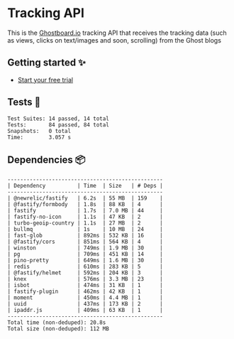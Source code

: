 # Tracking API

This is the [Ghostboard.io](https://ghostboard.io) tracking API that receives the tracking data (such as views, clicks on text/images and soon, scrolling) from the Ghost blogs

## Getting started ✨

- [Start your free trial](https://ghostboard.io)

## Tests 🧪

```
Test Suites: 14 passed, 14 total
Tests:       84 passed, 84 total
Snapshots:   0 total
Time:        3.057 s
```

## Dependencies 📦

```
-------------------------------------------------
| Dependency          | Time  | Size   | # Deps |
-------------------------------------------------
| @newrelic/fastify   | 6.2s  | 55 MB  | 159    |
| @fastify/formbody   | 1.8s  | 88 KB  | 4      |
| fastify             | 1.7s  | 7.0 MB | 44     |
| fastify-no-icon     | 1.1s  | 47 KB  | 2      |
| turbo-geoip-country | 1.1s  | 27 MB  | 2      |
| bullmq              | 1s    | 10 MB  | 24     |
| fast-glob           | 892ms | 532 KB | 16     |
| @fastify/cors       | 851ms | 564 KB | 4      |
| winston             | 749ms | 1.9 MB | 30     |
| pg                  | 709ms | 451 KB | 14     |
| pino-pretty         | 649ms | 1.6 MB | 30     |
| redis               | 610ms | 283 KB | 5      |
| @fastify/helmet     | 592ms | 204 KB | 3      |
| knex                | 576ms | 3.3 MB | 23     |
| isbot               | 474ms | 31 KB  | 1      |
| fastify-plugin      | 462ms | 42 KB  | 1      |
| moment              | 450ms | 4.4 MB | 1      |
| uuid                | 437ms | 173 KB | 2      |
| ipaddr.js           | 409ms | 63 KB  | 1      |
-------------------------------------------------
Total time (non-deduped): 20.8s
Total size (non-deduped): 112 MB

```
